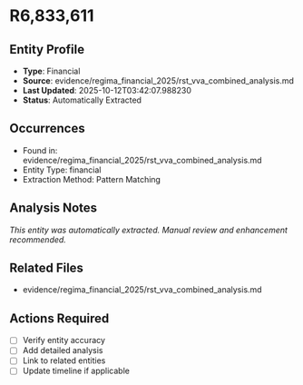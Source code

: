 # R6,833,611

## Entity Profile
- **Type**: Financial
- **Source**: evidence/regima_financial_2025/rst_vva_combined_analysis.md
- **Last Updated**: 2025-10-12T03:42:07.988230
- **Status**: Automatically Extracted

## Occurrences
- Found in: evidence/regima_financial_2025/rst_vva_combined_analysis.md
- Entity Type: financial
- Extraction Method: Pattern Matching

## Analysis Notes
*This entity was automatically extracted. Manual review and enhancement recommended.*

## Related Files
- evidence/regima_financial_2025/rst_vva_combined_analysis.md

## Actions Required
- [ ] Verify entity accuracy
- [ ] Add detailed analysis
- [ ] Link to related entities
- [ ] Update timeline if applicable
